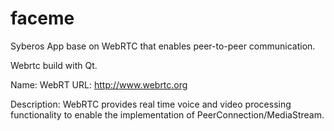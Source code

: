 # faceme
   Syberos App base on WebRTC that enables peer-to-peer communication.

   Webrtc build with Qt.
   

Name: WebRT
URL: http://www.webrtc.org

Description:
WebRTC provides real time voice and video processing
functionality to enable the implementation of 
PeerConnection/MediaStream.


   
